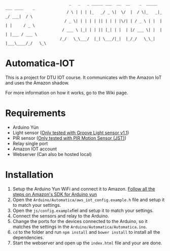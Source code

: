                                 _   _   _ _____ ___  __  __    _  _____ ___ ____    _    
                               / \ | | | |_   _/ _ \|  \/  |  / \|_   _|_ _/ ___|  / \   
                              / _ \| | | | | || | | | |\/| | / _ \ | |  | | |     / _ \  
                             / ___ \ |_| | | || |_| | |  | |/ ___ \| |  | | |___ / ___ \ 
                            /_/   \_\___/  |_| \___/|_|  |_/_/   \_\_| |___\____/_/   \_\

# Automatica-IOT
This is a project for DTU IOT course.
It communicates with the Amazon IoT and uses the Amazon shadow.

For more information on how it works, go to the Wiki page.

# Requirements
  - Arduino Yún
  - Light sensor ([Only tested with Groove Light sensor v1.1](http://www.seeedstudio.com/wiki/Grove_-_Light_Sensor))
  - PIR sensor ([Only tested with PIR Motion Sensor (JST)](https://www.sparkfun.com/products/13285))
  - Relay single port
  - Amazon IOT account
  - Webserver (Can also be hosted local)

# Installation
  1. Setup the Arduino Yun WiFi and connect it to Amazon. [Follow all the steps on Amazon's SDK for Arduino yun](https://github.com/aws/aws-iot-device-sdk-arduino-yun#installation)
  2. Open the `Arduino/Automatica/aws_iot_config.example.h` file and setup it to match your settings.
  3. Open the `js/config.example`fiel and setup it to match your settings.
  4. Connect the sensors and relay to the Arduino.
  5. Change the ports for the devices connected to the Arduino, so it matches the settings in the `Arduino/Automatica/Automatica.ino`.
  6. `cd` to the folder and run `npm install` and `bower install` to install all the dependencies.
  7. Start the webserver and open up the `index.html` file and your are done.
